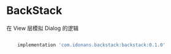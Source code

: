# BackStack
在 View 层模拟 Dialog 的逻辑

```groovy

    implementation 'com.idonans.backstack:backstack:0.1.0'

```

